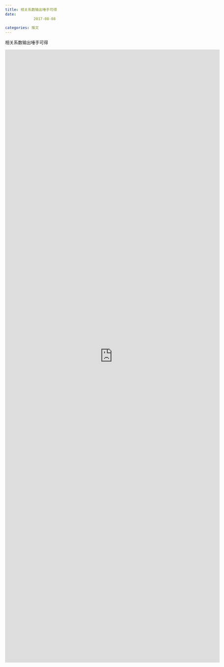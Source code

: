 ```yaml
---
title: 相关系数输出唾手可得
date: 
             2017-08-08
            
categories: 推文
---
```

相关系数输出唾手可得<!--more-->
<iframe src="http://202.114.234.173:8669/appbbs/Stata_Article/@相关系数输出唾手可得.htm" width="700px" height="2000px" scrolling="auto" frameborder=0 ></iframe>